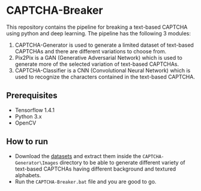 # CAPTCHA-Breaker
This repository contains the pipeline for breaking a text-based CAPTCHA using python and deep learning. The pipeline has the following 3 modules:
1) CAPTCHA-Generator is used to generate a limited dataset of text-based CAPTCHAs and there are different variations to choose from.
2) Pix2Pix is a GAN (Generative Adversarial Network) which is used to generate more of the selected variation of text-based CAPTCHAs.
3) CAPTCHA-Classifier is a CNN (Convolutional Neural Network) which is used to recognize the characters contained in the text-based CAPTCHA.

## Prerequisites
- Tensorflow 1.4.1
- Python 3.x
- OpenCV

## How to run
- Download the [datasets](https://drive.google.com/open?id=1apPR2mOzGvuu0u8mxooBY0LkCTaLdFFX) and extract them inside the `CAPTCHA-Generator\Images` directory to be able to generate different variety of text-based CAPTCHAs having different background and textured alphabets.
- Run the `CAPTCHA-Breaker.bat` file and you are good to go.
